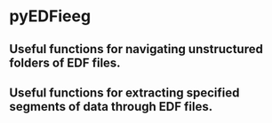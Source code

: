 # pyEDFieeg
## Useful functions for navigating unstructured folders of EDF files. 
## Useful functions for extracting specified segments of data through EDF files.




